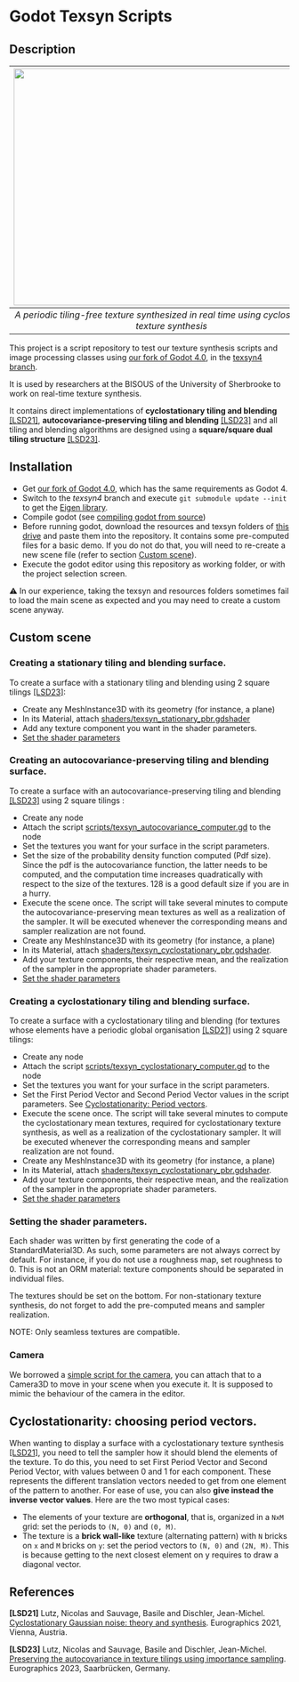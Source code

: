 # Godot Texsyn Scripts

## Description

|<img src="https://user-images.githubusercontent.com/15910330/230186509-e4bb2d6f-668a-4404-8250-5f76c92ddfd1.png"  width="567" height="426">|
|:--:|
| *A periodic tiling-free texture synthesized in real time using cyclostationary texture synthesis* |

This project is a script repository to test our texture synthesis scripts and image processing classes using [our fork of Godot 4.0](https://github.com/DrLutzi/godot), in the [texsyn4 branch](https://github.com/DrLutzi/godot/tree/texsyn4).

It is used by researchers at the BISOUS of the University of Sherbrooke to work on real-time texture synthesis.

It contains direct implementations of **cyclostationary tiling and blending** [[LSD21]](LSD21), **autocovariance-preserving tiling and blending** [[LSD23]](LSD23) and all tiling and blending algorithms are designed using a **square/square dual tiling structure** [[LSD23]](LSD23).

## Installation

- Get [our fork of Godot 4.0](https://github.com/DrLutzi/godot), which has the same requirements as Godot 4.
- Switch to the *texsyn4* branch and execute ``git submodule update --init`` to get the [Eigen library](https://gitlab.com/libeigen/eigen).
- Compile godot (see [compiling godot from source](https://docs.godotengine.org/en/stable/contributing/development/compiling/index.html))
- Before running godot, download the resources and texsyn folders of [this drive](https://drive.google.com/drive/folders/1i5tzNFtTbG-DTTWhwVybwerXT3g1NZnn?usp=sharing) and paste them into the repository. It contains some pre-computed files for a basic demo.
If you do not do that, you will need to re-create a new scene file (refer to section [Custom scene](#custom-scene)).
- Execute the godot editor using this repository as working folder, or with the project selection screen.

:warning: In our experience, taking the texsyn and resources folders sometimes fail to load the main scene as expected and you may need to create a custom scene anyway.

## Custom scene

### Creating a stationary tiling and blending surface.

To create a surface with a stationary tiling and blending using 2 square tilings [[LSD23]](LSD23):

- Create any MeshInstance3D with its geometry (for instance, a plane)
- In its Material, attach [shaders/texsyn_stationary_pbr.gdshader](shaders/texsyn_stationary_pbr.gdshader)
- Add any texture component you want in the shader parameters.
- [Set the shader parameters](setting-the-shader-parameters)

### Creating an autocovariance-preserving tiling and blending surface.

To create a surface with an autocovariance-preserving tiling and blending [[LSD23]](LSD23) using 2 square tilings :

- Create any node
- Attach the script [scripts/texsyn_autocovariance_computer.gd](scripts/texsyn_autocovariance_computer.gd) to the node
- Set the textures you want for your surface in the script parameters.
- Set the size of the probability density function computed (Pdf size). Since the pdf is the autocovariance function, the latter needs to be computed, and the computation time increases quadratically with respect to the size of the textures. 128 is a good default size if you are in a hurry.
- Execute the scene once. The script will take several minutes to compute the autocovariance-preserving mean textures as well as a realization of the sampler. It will be executed whenever the corresponding means and sampler realization are not found.
- Create any MeshInstance3D with its geometry (for instance, a plane)
- In its Material, attach [shaders/texsyn_cyclostationary_pbr.gdshader](shaders/texsyn_cyclostationary_pbr.gdshader).
- Add your texture components, their respective mean, and the realization of the sampler in the appropriate shader parameters.
- [Set the shader parameters](setting-the-shader-parameters)

### Creating a cyclostationary tiling and blending surface.

To create a surface with a cyclostationary tiling and blending (for textures whose elements have a periodic global organisation [[LSD21]](LSD21) using 2 square tilings: 
- Create any node
- Attach the script [scripts/texsyn_cyclostationary_computer.gd](scripts/texsyn_cyclostationary_computer.gd) to the node
- Set the textures you want for your surface in the script parameters.
- Set the First Period Vector and Second Period Vector values in the script parameters. See [Cyclostationarity: Period vectors](cyclostationarity-choosing-period-vectors). 
- Execute the scene once. The script will take several minutes to compute the cyclostationary mean textures, required for cyclostationary texture synthesis, as well as a realization of the cyclostationary sampler. It will be executed whenever the corresponding means and sampler realization are not found.
- Create any MeshInstance3D with its geometry (for instance, a plane)
- In its Material, attach [shaders/texsyn_cyclostationary_pbr.gdshader](shaders/texsyn_cyclostationary_pbr.gdshader).
- Add your texture components, their respective mean, and the realization of the sampler in the appropriate shader parameters.
- [Set the shader parameters](setting-the-shader-parameters)

### Setting the shader parameters.
Each shader was written by first generating the code of a StandardMaterial3D. As such, some parameters are not always correct by default. For instance, if you do not use a roughness map, set roughness to 0. This is not an ORM material: texture components should be separated in individual files.

The textures should be set on the bottom. For non-stationary texture synthesis, do not forget to add the pre-computed means and sampler realization.

NOTE: Only seamless textures are compatible.

### Camera

We borrowed a [simple script for the camera](https://godotengine.org/asset-library/asset/1561), you can attach that to a Camera3D to move in your scene when you execute it.
It is supposed to mimic the behaviour of the camera in the editor.


## Cyclostationarity: choosing period vectors.

When wanting to display a surface with a cyclostationary texture synthesis [[LSD21]](LSD21), you need to tell the sampler how it should blend the elements of the texture.
To do this, you need to set First Period Vector and Second Period Vector, with values between 0 and 1 for each component. 
These represents the different translation vectors needed to get from one element of the pattern to another. 
For ease of use, you can also **give instead the inverse vector values**. 
Here are the two most typical cases: 
- The elements of your texture are **orthogonal**, that is, organized in a `NxM` grid: set the periods to `(N, 0)` and `(0, M)`. 
- The texture is a **brick wall-like** texture (alternating pattern) with `N` bricks on `x` and `M` bricks on `y`: set the period vectors to `(N, 0)` and `(2N, M)`. This is because getting to the next closest element on y requires to draw a diagonal vector.

## References
<a id="LSD21">**[LSD21]**</a> 
Lutz, Nicolas and Sauvage, Basile and Dischler, Jean-Michel.
[Cyclostationary Gaussian noise: theory and synthesis](https://hal.science/hal-03181139).
Eurographics 2021, Vienna, Austria.

<a id="LSD23">**[LSD23]**</a> 
Lutz, Nicolas and Sauvage, Basile and Dischler, Jean-Michel.
[Preserving the autocovariance in texture tilings using importance sampling](https://hal.science/hal-03964175/).
Eurographics 2023, Saarbrücken, Germany.
